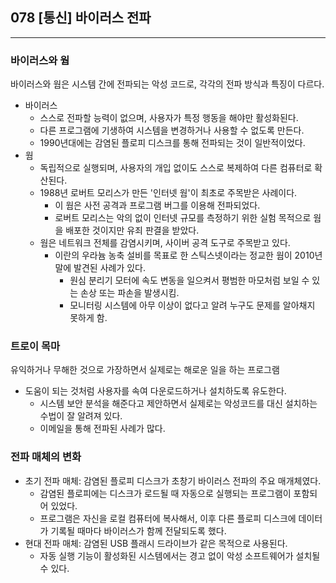 ## 078 [통신] 바이러스 전파

---

### 바이러스와 웜
바이러스와 웜은 시스템 간에 전파되는 악성 코드로, 각각의 전파 방식과 특징이 다르다.
- 바이러스
  - 스스로 전파할 능력이 없으며, 사용자가 특정 행동을 해야만 활성화된다.
  - 다른 프로그램에 기생하여 시스템을 변경하거나 사용할 수 없도록 만든다.
  - 1990년대에는 감염된 플로피 디스크를 통해 전파되는 것이 일반적이었다.
- 웜
  - 독립적으로 실행되며, 사용자의 개입 없이도 스스로 복제하여 다른 컴퓨터로 확산된다.
  - 1988년 로버트 모리스가 만든 '인터넷 웜'이 최초로 주목받은 사례이다. 
    - 이 웜은 사전 공격과 프로그램 버그를 이용해 전파되었다.
    - 로버트 모리스는 악의 없이 인터넷 규모를 측정하기 위한 실험 목적으로 웜을 배포한 것이지만 유죄 판결을 받았다.
  - 웜은 네트워크 전체를 감염시키며, 사이버 공격 도구로 주목받고 있다. 
    - 이란의 우라늄 농축 설비를 목표로 한 스틱스넷이라는 정교한 웜이 2010년 말에 발견된 사례가 있다.
      - 원심 분리기 모터에 속도 변동을 일으켜서 평범한 마모처럼 보일 수 있는 손상 또는 파손을 발생시킴.
      - 모니터링 시스템에 아무 이상이 없다고 알려 누구도 문제를 알아채지 못하게 함.

### 트로이 목마
유익하거나 무해한 것으로 가장하면서 실제로는 해로운 일을 하는 프로그램
- 도움이 되는 것처럼 사용자를 속여 다운로드하거나 설치하도록 유도한다.
  - 시스템 보안 분석을 해준다고 제안하면서 실제로는 악성코드를 대신 설치하는 수법이 잘 알려져 있다.
  - 이메일을 통해 전파된 사례가 많다.

### 전파 매체의 변화
- 초기 전파 매체: 감염된 플로피 디스크가 초창기 바이러스 전파의 주요 매개체였다.
  - 감염된 플로피에는 디스크가 로드될 때 자동으로 실행되는 프로그램이 포함되어 있었다.
  -  프로그램은 자신을 로컬 컴퓨터에 복사해서, 이후 다른 플로피 디스크에 데이터가 기록될 때마다 바이러스가 함께 전달되도록 했다.
- 현대 전파 매체: 감염된 USB 플래시 드라이브가 같은 목적으로 사용된다. 
  - 자동 실행 기능이 활성화된 시스템에서는 경고 없이 악성 소프트웨어가 설치될 수 있다.